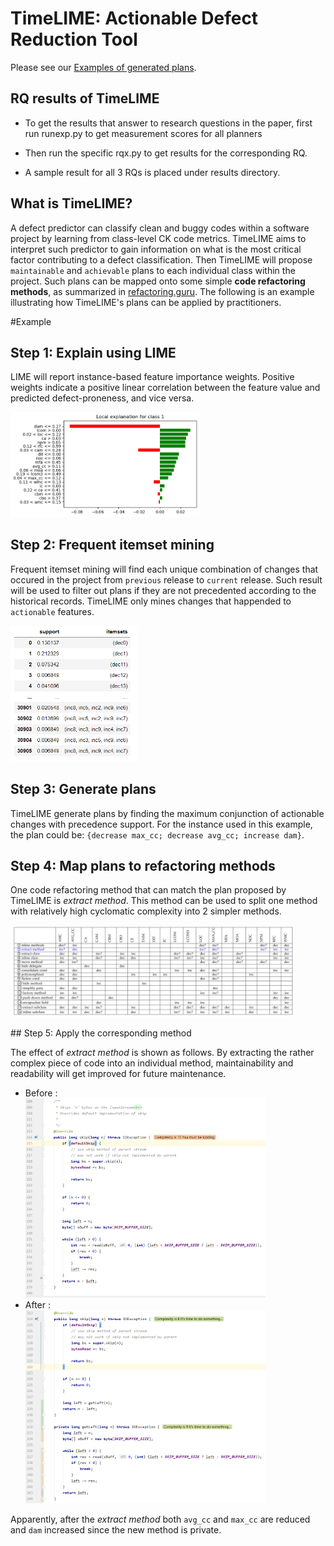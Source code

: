 # TimeLIME: Actionable Defect Reduction Tool

Please see our [Examples of generated plans](#examples).

## RQ results of TimeLIME

+ To get the results that answer to research questions in the paper, first
run runexp.py to get measurement scores for all planners

+ Then run the specific rqx.py to get results for the corresponding RQ. 

+ A sample result for all 3 RQs is placed under results directory. 

## What is TimeLIME?

A defect predictor can classify clean and buggy codes within a software project by 
learning from class-level CK code metrics. 
TimeLIME aims to interpret such predictor to gain information on what is
the most critical factor contributing to a defect classification.
Then TimeLIME will propose `maintainable` and `achievable` plans to each
individual class within the project. Such plans can be mapped onto some
simple **code refactoring methods**, as summarized in [refactoring.guru](http://refactoring.guru).
The following is an example illustrating how TimeLIME's plans can be applied
by practitioners. 

#Example

## Step 1: Explain using LIME 
LIME will report instance-based feature importance weights. Positive weights 
indicate a positive linear correlation between the feature value and predicted 
defect-proneness, and vice versa.
 
<img src="./figs/github.png" width="60%"></img>

## Step 2: Frequent itemset mining
Frequent itemset mining will find each unique combination of changes that
occured in the project from `previous` release to `current` release. Such
result will be used to filter out plans if they are not
precedented according to the historical records. TimeLIME only mines
changes that happended to `actionable` features.

<img src="./figs/rules.png" width="40%"></img>

## Step 3: Generate plans
TimeLIME generate plans by finding the maximum conjunction of actionable
changes with precedence support. For the instance used in this example,
the plan could be: `{decrease max_cc; decrease avg_cc; increase dam}`.

## Step 4: Map plans to refactoring methods
One code refactoring method that can match the plan proposed by TimeLIME
is *extract method*. This method can be used to split one method with
relatively high cyclomatic complexity into 2 simpler methods.

<img src="./figs/refactoring.png" width="90%"></img>

<a name=examples>
## Step 5: Apply the corresponding method

The effect
of *extract method* is shown as follows. By extracting the rather complex piece of code into an individual method,
maintainability and readability will get improved for future maintenance.

* Before :\
  <img src="./figs/b4.png" width="80%"></img>
* After :\
  <img src="./figs/after.png" width="80%"></img>
  
Apparently, after the *extract method* both `avg_cc` and `max_cc` are
reduced and `dam` increased since the new method is private.


